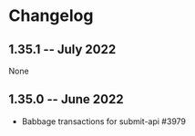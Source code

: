 # Changelog

## 1.35.1 -- July 2022

None

## 1.35.0 -- June 2022
- Babbage transactions for submit-api #3979
